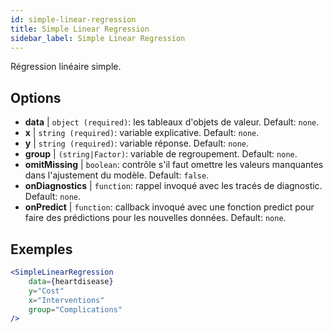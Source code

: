 ```yaml
---
id: simple-linear-regression
title: Simple Linear Regression
sidebar_label: Simple Linear Regression
---
```


Régression linéaire simple.

## Options

* __data__ | `object (required)`: les tableaux d'objets de valeur. Default: `none`.
* __x__ | `string (required)`: variable explicative. Default: `none`.
* __y__ | `string (required)`: variable réponse. Default: `none`.
* __group__ | `(string|Factor)`: variable de regroupement. Default: `none`.
* __omitMissing__ | `boolean`: contrôle s'il faut omettre les valeurs manquantes dans l'ajustement du modèle. Default: `false`.
* __onDiagnostics__ | `function`: rappel invoqué avec les tracés de diagnostic. Default: `none`.
* __onPredict__ | `function`: callback invoqué avec une fonction predict pour faire des prédictions pour les nouvelles données. Default: `none`.


## Exemples

```jsx live
<SimpleLinearRegression 
    data={heartdisease} 
    y="Cost"
    x="Interventions"
    group="Complications"
/>
```

